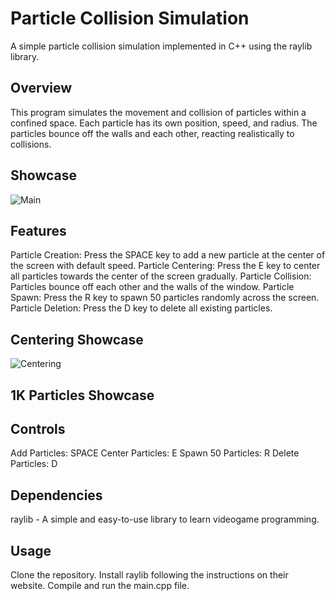 # Particle Collision Simulation
A simple particle collision simulation implemented in C++ using the raylib library.

## Overview
This program simulates the movement and collision of particles within a confined space. Each particle has its own position, speed, and radius. The particles bounce off the walls and each other, reacting realistically to collisions.

## Showcase

![Main](https://github.com/luis0o2/ElasticParticleCollision/assets/59019460/544230f7-2def-4996-a915-bf00e603ad5c)


## Features
Particle Creation: Press the SPACE key to add a new particle at the center of the screen with default speed.
Particle Centering: Press the E key to center all particles towards the center of the screen gradually.
Particle Collision: Particles bounce off each other and the walls of the window.
Particle Spawn: Press the R key to spawn 50 particles randomly across the screen.
Particle Deletion: Press the D key to delete all existing particles.

## Centering Showcase

![Centering](https://github.com/luis0o2/ElasticParticleCollision/assets/59019460/3bf52975-7470-4e2e-b645-717c798cac23)

## 1K Particles Showcase



## Controls
Add Particles: SPACE
Center Particles: E
Spawn 50 Particles: R
Delete Particles: D
## Dependencies
raylib - A simple and easy-to-use library to learn videogame programming.
## Usage
Clone the repository.
Install raylib following the instructions on their website.
Compile and run the main.cpp file.
